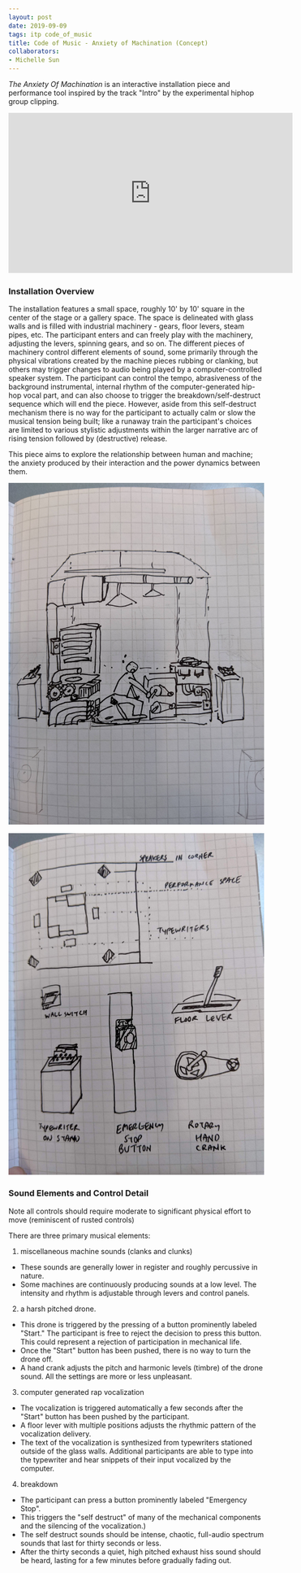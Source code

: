 ```yaml
---
layout: post
date: 2019-09-09
tags: itp code_of_music
title: Code of Music - Anxiety of Machination (Concept)
collaborators:
- Michelle Sun
---
```


*The Anxiety Of Machination* is an interactive installation piece and performance tool inspired by the track "Intro" by the experimental hiphop group clipping.

<iframe width="560" height="315" src="https://www.youtube.com/embed/n4HQb7DZI0I" frameborder="0" allow="accelerometer; autoplay; encrypted-media; gyroscope; picture-in-picture" allowfullscreen></iframe>

### Installation Overview

The installation features a small space, roughly 10' by 10' square in the center of the stage or a gallery space. The space is delineated with glass walls and is filled with industrial machinery - gears, floor levers, steam pipes, etc. The participant enters and can freely play with the machinery, adjusting the levers, spinning gears, and so on. The different pieces of machinery control different elements of sound, some primarily through the physical vibrations created by the machine pieces rubbing or clanking, but others may trigger changes to audio being played by a computer-controlled speaker system. The participant can control the tempo, abrasiveness of the background instrumental, internal rhythm of the computer-generated hip-hop vocal part, and can also choose to trigger the breakdown/self-destruct sequence which will end the piece. However, aside from this self-destruct mechanism there is no way for the participant to actually calm or slow the musical tension being built; like a runaway train the participant's choices are limited to various stylistic adjustments within the larger narrative arc of rising tension followed by (destructive) release.

This piece aims to explore the relationship between human and machine; the anxiety produced by their interaction and the power dynamics between them.

![Typography slide](/images/anxiety_of_machination_1.jpg)


![Typography slide](/images/anxiety_of_machination_2.jpg)

### Sound Elements and Control Detail
Note all controls should require moderate to significant physical effort to move (reminiscent of rusted controls)

There are three primary musical elements:
1. miscellaneous machine sounds (clanks and clunks)
  - These sounds are generally lower in register and roughly percussive in nature.
  - Some machines are continuously producing sounds at a low level. The intensity and rhythm is adjustable through levers and control panels.
2. a harsh pitched drone.
  - This drone is triggered by the pressing of a button prominently labeled "Start." The participant is free to reject the decision to press this button. This could represent a rejection of participation in mechanical life.
  - Once the "Start" button has been pushed, there is no way to turn the drone off.
  - A hand crank adjusts the pitch and harmonic levels (timbre) of the drone sound. All the settings are more or less unpleasant.
3. computer generated rap vocalization
  - The vocalization is triggered automatically a few seconds after the "Start" button has been pushed by the participant.
  - A floor lever with multiple positions adjusts the rhythmic pattern of the vocalization delivery.
  - The text of the vocalization is synthesized from typewriters stationed outside of the glass walls. Additional participants are able to type into the typewriter and hear snippets of their input vocalized by the computer.
4. breakdown
  - The participant can press a button prominently labeled "Emergency Stop".
  - This triggers the "self destruct" of many of the mechanical components and the silencing of the vocalization.)
  - The self destruct sounds should be intense, chaotic, full-audio spectrum sounds that last for thirty seconds or less.
  - After the thirty seconds a quiet, high pitched exhaust hiss sound should be heard, lasting for a few minutes before gradually fading out.
